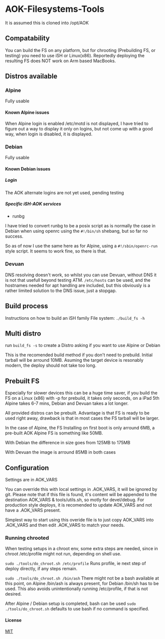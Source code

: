 # AOK-Filesystems-Tools

It is assumed this is cloned into /opt/AOK

## Compatability

You can build the FS on any platform, but for chrooting (Prebuilding FS, or testing) you need to use iSH or Linux(x86).
Reportedly deploying the resulting FS does NOT work on Arm based MacBooks.

## Distros available

### Alpine

Fully usable

#### Known Alpine issues

When Alpine login is enabled /etc/motd is not displayed, I have tried to
figure out a way to display it only on logins, but not come up with
a good way, when login is disabled, it is displayed.

### Debian

Fully usable

#### Known Debian issues

##### Login

The AOK alternate logins are not yet used, pending testing

##### Specific iSH-AOK services

- runbg

I have tried to convert runbg to be a posix script
as is normally the case in Debian when using openrc
using the `#!/bin/sh` shebang, but so far no success.

So as of now I use the same here as for Alpine,
using a `#!/sbin/openrc-run` style script.
It seems to work fine, so there is that.

### Devuan

DNS resolving doesn't work, so whilst you can use Devuan,
without DNS it is not that usefull beyond testing ATM.
`/etc/hosts` can be used, and the hostnames needed for apt handling are
included, but this obviously is a rather limited solution to the DNS
issue, just a stopgap.

## Build process

Instructions on how to build an iSH family File system: `./build_fs -h`

## Multi distro

run `build_fs -s` to create a Distro asking if you want to use Alpine or
Debian

This is the recomended build method if you don't need to prebuild.
Initial tarball will be arround 10MB. Asuming the target device is
resonably modern, the deploy should not take too long.

## Prebuilt FS

Especially for slower devices this can be a huge time saver, if you build
the FS on a Linux (x86) with -p for prebuild, it takes only seconds, on a
iPad 5th Alpine takes 6-7 mins, Debian and Devuan takes a lot longer.

All provided distros can be prebuilt. Advantage is that FS is ready
to be used right away, drawback is that in most cases the FS tarball
 will be larger.

In the case of Alpine, the FS Installing on first boot is only
arround 6MB, a pre-built AOK Alpine FS is something like 50MB.

With Debian the difference in size goes from 125MB to 175MB

With Devuan the image is arround 85MB in both cases

## Configuration

Settings are in AOK_VARS

You can override this with local settings in .AOK_VARS, it will be
ignored by git. Please note that if this file is found,
it's content will be appended to the destination AOK_VARS & tools/utils.sh,
so motly for devel/debug. For production style deploys, it is recomended
to update AOK_VARS and not have a .AOK_VARS present.

Simplest way to start using this overide file is to just copy AOK_VARS
into .AOK_VARS and then edit .AOK_VARS to match your needs.

### Running chrooted

When testing setups in a chroot env, some extra steps are needed,
since in chroot /etc/profile might not run, depending on shell use.

`sudo ./tools/do_chroot.sh /etc/profile`  Runs profile, ie next step of
deploy directly, if any steps remain.

`sudo ./tools/do_chroot.sh /bin/ash`  There might not be a bash available
at this point, on Alpine /bin/ash is always present, for Debian /bin/sh
has to be used. This also avoids unintentionally running /etc/profile,
if that is not desired.

After Alpine / Debian setup is completed, bash can be used
`sudo ./tools/do_chroot.sh` defaults to use bash if no command is specified.

#### License


[MIT](LICENSE)
